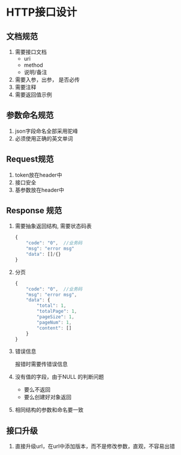 # HTTP接口设计

## 文档规范

1. 需要接口文档
   * uri
   * method
   * 说明/备注
2. 需要入参，出参， 是否必传
3. 需要注释
4. 需要返回值示例

## 参数命名规范

1. json字段命名全部采用驼峰
2. 必须使用正确的英文单词

## Request规范

1. token放在header中
2. 接口安全
3. 基参数放在header中

## Response 规范

1. 需要抽象返回结构, 需要状态码表

   ```javascript
   {
       "code": "0",  //业务码
       "msg": "error msg"
       "data": []/{}
   }
   ```

2. 分页

   ```javascript
   {
       "code": "0",  //业务码
       "msg": "error msg",
       "data": {
           "total": 1,
           "totalPage": 1,
           "pageSize": 1,
           "pageNum": 1,
           "content": []
       }
   }
   ```

3. 错误信息

   报错时需要传错误信息

4. 没有值的字段，由于NULL 的判断问题
   * 要么不返回
   * 要么创建好对象返回
5. 相同结构的参数和命名要一致

## 接口升级

1. 直接升级url，在url中添加版本，而不是修改参数，直观，不容易出错

